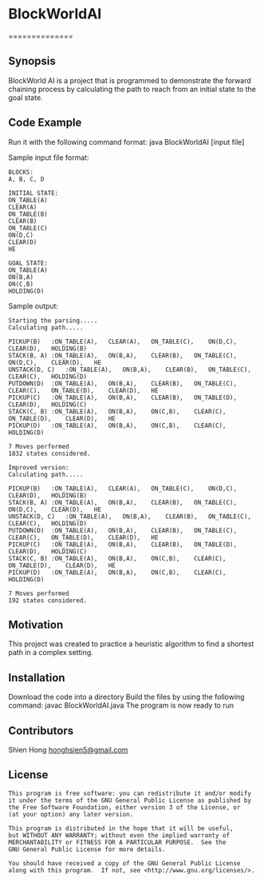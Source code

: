 # BlockWorldAI
==============

Synopsis
--------------

BlockWorld AI is a project that is programmed to demonstrate the forward chaining process by calculating the path to reach from an initial state to the goal state.


Code Example
--------------
	
Run it with the following command format:
	java BlockWorldAI [input file]

Sample input file format:  

	BLOCKS: 
	A, B, C, D

	INITIAL STATE:
	ON_TABLE(A)
	CLEAR(A)
	ON_TABLE(B)
	CLEAR(B)
	ON_TABLE(C)
	ON(D,C)
	CLEAR(D)
	HE

	GOAL STATE:
	ON_TABLE(A)
	ON(B,A)
	ON(C,B)
	HOLDING(D)
	
Sample output:  

	Starting the parsing.....
	Calculating path.....

	PICKUP(B)	:ON_TABLE(A),	CLEAR(A),	ON_TABLE(C),	ON(D,C),	CLEAR(D),	HOLDING(B)
	STACK(B, A)	:ON_TABLE(A),	ON(B,A),	CLEAR(B),	ON_TABLE(C),	ON(D,C),	CLEAR(D),	HE
	UNSTACK(D, C)	:ON_TABLE(A),	ON(B,A),	CLEAR(B),	ON_TABLE(C),	CLEAR(C),	HOLDING(D)
	PUTDOWN(D)	:ON_TABLE(A),	ON(B,A),	CLEAR(B),	ON_TABLE(C),	CLEAR(C),	ON_TABLE(D),	CLEAR(D),	HE
	PICKUP(C)	:ON_TABLE(A),	ON(B,A),	CLEAR(B),	ON_TABLE(D),	CLEAR(D),	HOLDING(C)
	STACK(C, B)	:ON_TABLE(A),	ON(B,A),	ON(C,B),	CLEAR(C),	ON_TABLE(D),	CLEAR(D),	HE
	PICKUP(D)	:ON_TABLE(A),	ON(B,A),	ON(C,B),	CLEAR(C),	HOLDING(D)

	7 Moves performed
	1832 states considered.

	Improved version:
	Calculating path.....

	PICKUP(B)	:ON_TABLE(A),	CLEAR(A),	ON_TABLE(C),	ON(D,C),	CLEAR(D),	HOLDING(B)
	STACK(B, A)	:ON_TABLE(A),	ON(B,A),	CLEAR(B),	ON_TABLE(C),	ON(D,C),	CLEAR(D),	HE
	UNSTACK(D, C)	:ON_TABLE(A),	ON(B,A),	CLEAR(B),	ON_TABLE(C),	CLEAR(C),	HOLDING(D)
	PUTDOWN(D)	:ON_TABLE(A),	ON(B,A),	CLEAR(B),	ON_TABLE(C),	CLEAR(C),	ON_TABLE(D),	CLEAR(D),	HE
	PICKUP(C)	:ON_TABLE(A),	ON(B,A),	CLEAR(B),	ON_TABLE(D),	CLEAR(D),	HOLDING(C)
	STACK(C, B)	:ON_TABLE(A),	ON(B,A),	ON(C,B),	CLEAR(C),	ON_TABLE(D),	CLEAR(D),	HE
	PICKUP(D)	:ON_TABLE(A),	ON(B,A),	ON(C,B),	CLEAR(C),	HOLDING(D)

	7 Moves performed
	192 states considered.

Motivation
--------------

This project was created to practice a heuristic algorithm to find a shortest path in a complex setting.

Installation
--------------

Download the code into a directory
Build the files by using the following command: javac BlockWorldAI.java
The program is now ready to run

Contributors
--------------

Shien Hong			honghsien5@gmail.com

License
--------------

	This program is free software: you can redistribute it and/or modify
    it under the terms of the GNU General Public License as published by
    the Free Software Foundation, either version 3 of the License, or
    (at your option) any later version.

    This program is distributed in the hope that it will be useful,
    but WITHOUT ANY WARRANTY; without even the implied warranty of
    MERCHANTABILITY or FITNESS FOR A PARTICULAR PURPOSE.  See the
    GNU General Public License for more details.

    You should have received a copy of the GNU General Public License
    along with this program.  If not, see <http://www.gnu.org/licenses/>.

